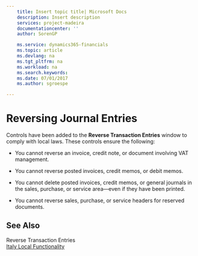 ```yaml
---
    title: Insert topic title| Microsoft Docs
    description: Insert description
    services: project-madeira
    documentationcenter: ''
    author: SorenGP

    ms.service: dynamics365-financials
    ms.topic: article
    ms.devlang: na
    ms.tgt_pltfrm: na
    ms.workload: na
    ms.search.keywords:
    ms.date: 07/01/2017
    ms.author: sgroespe

---
```

# Reversing Journal Entries
Controls have been added to the **Reverse Transaction Entries** window to comply with local laws. These controls ensure the following:  
  
-   You cannot reverse an invoice, credit note, or document involving VAT management.  
  
-   You cannot reverse posted invoices, credit memos, or debit memos.  
  
-   You cannot delete posted invoices, credit memos, or general journals in the sales, purchase, or service area—even if they have been printed.  
  
-   You cannot reverse sales, purchase, or service headers for reserved documents.  
  
## See Also  
 Reverse Transaction Entries   
 [Italy Local Functionality](../italy-local-functionality.md)